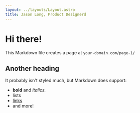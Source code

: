 ```yaml
---
layout: ../layouts/Layout.astro
title: Jason Long, Product Designerd
---
```


# Hi there!

This Markdown file creates a page at `your-domain.com/page-1/`

## Another heading

It probably isn't styled much, but Markdown does support:
- **bold** and _italics._
- lists
- [links](https://astro.build)
- and more!

